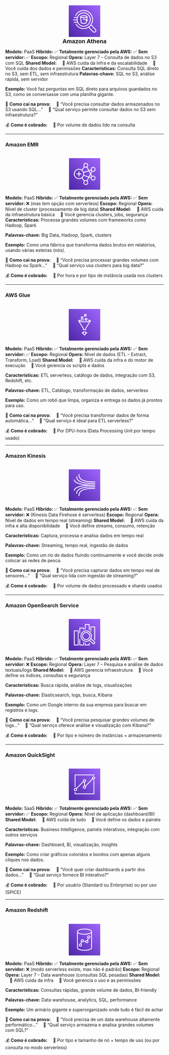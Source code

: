 <p align="center">
  <br>
  <img src="../assets/analytics/Athena.png" alt="img" width="100"><br>
  <strong><span style="font-size: 18px;">Amazon Athena</span></strong>
</p>

**Modelo:** PaaS
**Híbrido:** ✅
**Totalmente gerenciado pela AWS:** ✅
**Sem servidor:** ✅
**Escopo:** Regional
**Opera:** Layer 7 – Consulta de dados no S3 com SQL
**Shared Model:**
 🔹 AWS cuida da infra e da escalabilidade
 🔹 Você cuida dos dados e permissões
**Características:** Consulta SQL direto no S3, sem ETL, sem infraestrutura
**Palavras-chave:** SQL no S3, análise rápida, sem servidor

**Exemplo:** Você faz perguntas em SQL direto para arquivos guardados no S3, como se conversasse com uma planilha gigante.

📝 **Como cai na prova:**
 🔹 “Você precisa consultar dados armazenados no S3 usando SQL...”
 🔹 “Qual serviço permite consultar dados no S3 sem infraestrutura?”

💰 **Como é cobrado:**
 🔹 Por volume de dados lido na consulta

---

### **Amazon EMR**

<p align="center">
  <br>
  <img src="../assets/analytics/EMR.png" alt="img" width="100">
</p>

**Modelo:** PaaS
**Híbrido:** ✅
**Totalmente gerenciado pela AWS:** ✅
**Sem servidor:** ❌ (mas tem opção com serverless)
**Escopo:** Regional
**Opera:** Nível de cluster (processamento de big data)
**Shared Model:**
 🔹 AWS cuida da infraestrutura básica
 🔹 Você gerencia clusters, jobs, segurança
**Características:** Processa grandes volumes com frameworks como Hadoop, Spark

**Palavras-chave:** Big Data, Hadoop, Spark, clusters

**Exemplo:** Como uma fábrica que transforma dados brutos em relatórios, usando várias esteiras (nós).

📝 **Como cai na prova:**
 🔹 “Você precisa processar grandes volumes com Hadoop ou Spark...”
 🔹 “Qual serviço usa clusters para big data?”

💰 **Como é cobrado:**
 🔹 Por hora e por tipo de instância usada nos clusters

---

### **AWS Glue**

<p align="center">
  <br>
  <img src="../assets/analytics/Glue.png" alt="img" width="100">
</p>

**Modelo:** PaaS
**Híbrido:** ✅
**Totalmente gerenciado pela AWS:** ✅
**Sem servidor:** ✅
**Escopo:** Regional
**Opera:** Nível de dados (ETL – Extract, Transform, Load)
**Shared Model:**
 🔹 AWS cuida da infra e do motor de execução
 🔹 Você gerencia os scripts e dados

**Características:** ETL serverless, catálogo de dados, integração com S3, Redshift, etc.

**Palavras-chave:** ETL, Catálogo, transformação de dados, serverless

**Exemplo:** Como um robô que limpa, organiza e entrega os dados já prontos para uso.

📝 **Como cai na prova:**
 🔹 “Você precisa transformar dados de forma automática...”
 🔹 “Qual serviço é ideal para ETL serverless?”

💰 **Como é cobrado:**
 🔹 Por DPU-hora (Data Processing Unit por tempo usado)

---

### **Amazon Kinesis**

<p align="center">
  <br>
  <img src="../assets/analytics/Kinesis.png" alt="img" width="100">
</p>

**Modelo:** PaaS
**Híbrido:** ✅
**Totalmente gerenciado pela AWS:** ✅
**Sem servidor:** ❌ (Kinesis Data Firehose é serverless)
**Escopo:** Regional
**Opera:** Nível de dados em tempo real (streaming)
**Shared Model:**
 🔹 AWS cuida da infra e alta disponibilidade
 🔹 Você define streams, consumo, retenção

**Características:** Captura, processa e analisa dados em tempo real

**Palavras-chave:** Streaming, tempo real, ingestão de dados

**Exemplo:** Como um rio de dados fluindo continuamente e você decide onde colocar as redes de pesca.

📝 **Como cai na prova:**
 🔹 “Você precisa capturar dados em tempo real de sensores...”
 🔹 “Qual serviço lida com ingestão de streaming?”

💰 **Como é cobrado:**
 🔹 Por volume de dados processado e shards usados

---

### **Amazon OpenSearch Service**

<p align="center">
  <br>
  <img src="../assets/analytics/OpenSearch Service.png" alt="img" width="100">
</p>

**Modelo:** PaaS
**Híbrido:** ✅
**Totalmente gerenciado pela AWS:** ✅
**Sem servidor:** ❌
**Escopo:** Regional
**Opera:** Layer 7 – Pesquisa e análise de dados textuais/logs
**Shared Model:**
 🔹 AWS gerencia infraestrutura
 🔹 Você define os índices, consultas e segurança

**Características:** Busca rápida, análise de logs, visualizações

**Palavras-chave:** Elasticsearch, logs, busca, Kibana

**Exemplo:** Como um Google interno da sua empresa para buscar em registros e logs.

📝 **Como cai na prova:**
 🔹 “Você precisa pesquisar grandes volumes de logs...”
 🔹 “Qual serviço oferece análise e visualização com Kibana?”

💰 **Como é cobrado:**
 🔹 Por tipo e número de instâncias + armazenamento

---

### **Amazon QuickSight**

<p align="center">
  <br>
  <img src="../assets/analytics/QuickSight.png" alt="img" width="100">
</p>

**Modelo:** SaaS
**Híbrido:** ✅
**Totalmente gerenciado pela AWS:** ✅
**Sem servidor:** ✅
**Escopo:** Regional
**Opera:** Nível de aplicação (dashboard/BI)
**Shared Model:**
 🔹 AWS cuida de tudo
 🔹 Você define os dados e painéis

**Características:** Business Intelligence, painéis interativos, integração com outros serviços

**Palavras-chave:** Dashboard, BI, visualização, insights

**Exemplo:** Como criar gráficos coloridos e bonitos com apenas alguns cliques nos dados.

📝 **Como cai na prova:**
 🔹 “Você quer criar dashboards a partir dos dados...”
 🔹 “Qual serviço fornece BI interativo?”

💰 **Como é cobrado:**
 🔹 Por usuário (Standard ou Enterprise) ou por uso (SPICE)

---

### **Amazon Redshift**

<p align="center">
  <br>
  <img src="../assets/analytics/Redshift.png" alt="img" width="100">
</p>

**Modelo:** PaaS
**Híbrido:** ✅
**Totalmente gerenciado pela AWS:** ✅
**Sem servidor:** ❌ (modo serverless existe, mas não é padrão)
**Escopo:** Regional
**Opera:** Layer 7 – Data warehouse (consultas SQL pesadas)
**Shared Model:**
 🔹 AWS cuida da infra
 🔹 Você gerencia o uso e as permissões

**Características:** Consultas rápidas, grande volume de dados, BI-friendly

**Palavras-chave:** Data warehouse, analytics, SQL, performance

**Exemplo:** Um armário gigante e superorganizado onde tudo é fácil de achar

📝 **Como cai na prova:**
 🔹 “Você precisa de um data warehouse altamente performático...”
 🔹 “Qual serviço armazena e analisa grandes volumes com SQL?”

💰 **Como é cobrado:**
 🔹 Por tipo e tamanho de nó + tempo de uso (ou por consulta no modo serverless)
